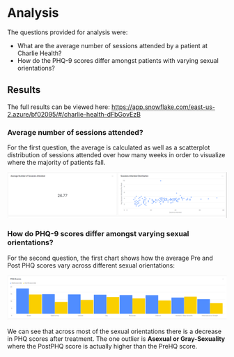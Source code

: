 # Analysis
The questions provided for analysis were:
- What are the average number of sessions attended by a patient at Charlie Health?
- How do the PHQ-9 scores differ amongst patients with varying sexual orientations?

## Results
The full results can be viewed here: https://app.snowflake.com/east-us-2.azure/bf02095/#/charlie-health-dFbGovEzB

### Average number of sessions attended?
For the first question, the average is calculated as well as a scatterplot distribution of sessions attended over how many weeks in order to visualize where the majority of patients fall.

![Sessions Attended](docs/SessionsAttended.png)

### How do PHQ-9 scores differ amongst varying sexual orientations?
For the second question, the first chart shows how the average Pre and Post PHQ scores vary across different sexual orientations:

![PHQ Scores](docs/PHQScores.png)

We can see that across most of the sexual orientations there is a decrease in PHQ scores after treatment. The one outlier is **Asexual or Gray-Sexuality** where the PostPHQ score is actually higher than the PreHQ score.

